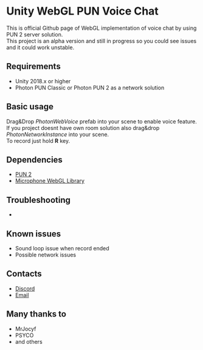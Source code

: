 # Unity WebGL PUN Voice Chat
This is official Github page of WebGL implementation of voice chat by using PUN 2 server solution. </br>
This project is an alpha version and still in progress so you could see issues and it could work unstable.

## Requirements
- Unity 2018.x or higher
- Photon PUN Classic or Photon PUN 2 as a network solution

## Basic usage
Drag&Drop *PhotonWebVoice* prefab into your scene to enable voice feature.</br>
If you project doesnt have own room solution also drag&drop *PhotonNetworkInstance* into your scene.</br>
To record just hold **R** key.

## Dependencies
- [PUN 2](https://assetstore.unity.com/packages/tools/network/pun-2-free-119922)
- [Microphone WebGL Library](https://assetstore.unity.com/packages/tools/input-management/microphone-webgl-library-79989)

## Troubleshooting
-

## Known issues
- Sound loop issue when record ended
- Possible network issues

## Contacts
- [Discord](https://discord.gg/TZdhnWy)
- [Email](mailto:assets@frostweepgames.com)

## Many thanks to
- MrJocyf
- PSYCO
- and others
